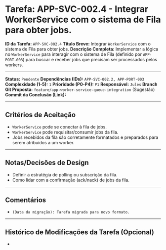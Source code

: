 # Tarefa: APP-SVC-002.4 - Integrar WorkerService com o sistema de Fila para obter jobs.

**ID da Tarefa:** `APP-SVC-002.4`
**Título Breve:** Integrar `WorkerService` com o sistema de Fila para obter jobs.
**Descrição Completa:**
Implementar a lógica no `WorkerService` para interagir com o sistema de Fila (definido por `APP-PORT-003`) para buscar e receber jobs que precisam ser processados pelos workers.

---

**Status:** `Pendente`
**Dependências (IDs):** `APP-SVC-002.2, APP-PORT-003`
**Complexidade (1-5):** `1`
**Prioridade (P0-P4):** `P1`
**Responsável:** `Jules`
**Branch Git Proposta:** `feature/app-worker-service-queue-integration` (Sugestão)
**Commit da Conclusão (Link):**

---

## Critérios de Aceitação
- `WorkerService` pode se conectar à fila de jobs.
- `WorkerService` pode requisitar/consumir jobs da fila.
- Jobs recebidos da fila são corretamente formatados e preparados para serem atribuídos a um worker.

---

## Notas/Decisões de Design
- Definir a estratégia de polling ou subscrição da fila.
- Como lidar com a confirmação (ack/nack) de jobs da fila.

---

## Comentários
- `(Data da migração): Tarefa migrada para novo formato.`

---

## Histórico de Modificações da Tarefa (Opcional)
-

